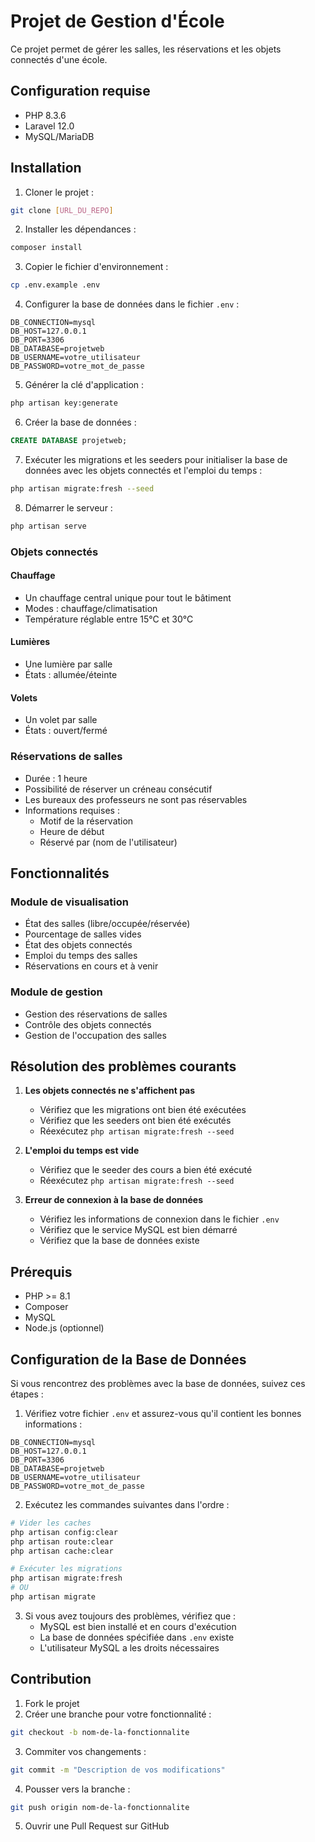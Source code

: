 # Projet de Gestion d'École

Ce projet permet de gérer les salles, les réservations et les objets connectés d'une école.

## Configuration requise

- PHP 8.3.6
- Laravel 12.0
- MySQL/MariaDB

## Installation

1. Cloner le projet :
```bash
git clone [URL_DU_REPO]
```

2. Installer les dépendances :
```bash
composer install
```

3. Copier le fichier d'environnement :
```bash
cp .env.example .env
```

4. Configurer la base de données dans le fichier `.env` :
```
DB_CONNECTION=mysql
DB_HOST=127.0.0.1
DB_PORT=3306
DB_DATABASE=projetweb
DB_USERNAME=votre_utilisateur
DB_PASSWORD=votre_mot_de_passe
```

5. Générer la clé d'application :
```bash
php artisan key:generate
```

6. Créer la base de données :
```sql
CREATE DATABASE projetweb;
```

7. Exécuter les migrations et les seeders pour initialiser la base de données avec les objets connectés et l'emploi du temps :
```bash
php artisan migrate:fresh --seed
```

8. Démarrer le serveur :
```bash
php artisan serve
```

### Objets connectés

#### Chauffage
- Un chauffage central unique pour tout le bâtiment
- Modes : chauffage/climatisation
- Température réglable entre 15°C et 30°C

#### Lumières
- Une lumière par salle
- États : allumée/éteinte

#### Volets
- Un volet par salle
- États : ouvert/fermé

### Réservations de salles
- Durée : 1 heure
- Possibilité de réserver un créneau consécutif
- Les bureaux des professeurs ne sont pas réservables
- Informations requises :
  - Motif de la réservation
  - Heure de début
  - Réservé par (nom de l'utilisateur)

## Fonctionnalités

### Module de visualisation
- État des salles (libre/occupée/réservée)
- Pourcentage de salles vides
- État des objets connectés
- Emploi du temps des salles
- Réservations en cours et à venir

### Module de gestion
- Gestion des réservations de salles
- Contrôle des objets connectés
- Gestion de l'occupation des salles


## Résolution des problèmes courants

1. **Les objets connectés ne s'affichent pas**
   - Vérifiez que les migrations ont bien été exécutées
   - Vérifiez que les seeders ont bien été exécutés
   - Réexécutez `php artisan migrate:fresh --seed`

2. **L'emploi du temps est vide**
   - Vérifiez que le seeder des cours a bien été exécuté
   - Réexécutez `php artisan migrate:fresh --seed`

3. **Erreur de connexion à la base de données**
   - Vérifiez les informations de connexion dans le fichier `.env`
   - Vérifiez que le service MySQL est bien démarré
   - Vérifiez que la base de données existe

## Prérequis

- PHP >= 8.1
- Composer
- MySQL
- Node.js (optionnel)

## Configuration de la Base de Données

Si vous rencontrez des problèmes avec la base de données, suivez ces étapes :

1. Vérifiez votre fichier `.env` et assurez-vous qu'il contient les bonnes informations :
```env
DB_CONNECTION=mysql
DB_HOST=127.0.0.1
DB_PORT=3306
DB_DATABASE=projetweb
DB_USERNAME=votre_utilisateur
DB_PASSWORD=votre_mot_de_passe
```

2. Exécutez les commandes suivantes dans l'ordre :
```bash
# Vider les caches
php artisan config:clear
php artisan route:clear
php artisan cache:clear

# Exécuter les migrations
php artisan migrate:fresh
# OU
php artisan migrate
```

3. Si vous avez toujours des problèmes, vérifiez que :
   - MySQL est bien installé et en cours d'exécution
   - La base de données spécifiée dans `.env` existe
   - L'utilisateur MySQL a les droits nécessaires

## Contribution

1. Fork le projet
2. Créer une branche pour votre fonctionnalité :
```bash
git checkout -b nom-de-la-fonctionnalite
```
3. Commiter vos changements :
```bash
git commit -m "Description de vos modifications"
```
4. Pousser vers la branche :
```bash
git push origin nom-de-la-fonctionnalite
```
5. Ouvrir une Pull Request sur GitHub
